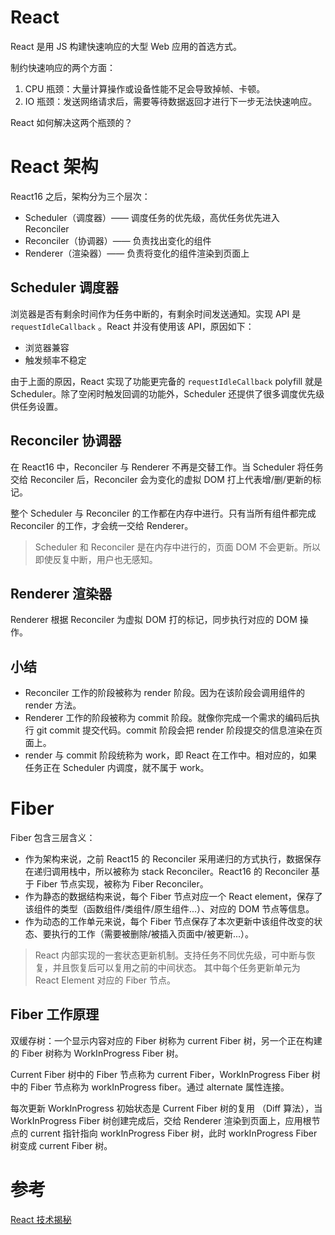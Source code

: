 # React

React 是用 JS 构建快速响应的大型 Web 应用的首选方式。

制约快速响应的两个方面：

1. CPU 瓶颈：大量计算操作或设备性能不足会导致掉帧、卡顿。
2. IO 瓶颈：发送网络请求后，需要等待数据返回才进行下一步无法快速响应。

React 如何解决这两个瓶颈的？

# React 架构

React16 之后，架构分为三个层次：

- Scheduler（调度器）—— 调度任务的优先级，高优任务优先进入 Reconciler
- Reconciler（协调器）—— 负责找出变化的组件
- Renderer（渲染器）—— 负责将变化的组件渲染到页面上

## Scheduler 调度器

浏览器是否有剩余时间作为任务中断的，有剩余时间发送通知。实现 API 是 `requestIdleCallback` 。React 并没有使用该 API，原因如下：

- 浏览器兼容
- 触发频率不稳定

由于上面的原因，React 实现了功能更完备的 `requestIdleCallback` polyfill 就是 Scheduler。除了空闲时触发回调的功能外，Scheduler 还提供了很多调度优先级供任务设置。

## Reconciler 协调器

在 React16 中，Reconciler 与 Renderer 不再是交替工作。当 Scheduler 将任务交给 Reconciler 后，Reconciler 会为变化的虚拟 DOM 打上代表增/删/更新的标记。

整个 Scheduler 与 Reconciler 的工作都在内存中进行。只有当所有组件都完成 Reconciler 的工作，才会统一交给 Renderer。

> Scheduler 和 Reconciler 是在内存中进行的，页面 DOM 不会更新。所以即使反复中断，用户也无感知。

## Renderer 渲染器

Renderer 根据 Reconciler 为虚拟 DOM 打的标记，同步执行对应的 DOM 操作。

## 小结

- Reconciler 工作的阶段被称为 render 阶段。因为在该阶段会调用组件的 render 方法。
- Renderer 工作的阶段被称为 commit 阶段。就像你完成一个需求的编码后执行 git commit 提交代码。commit 阶段会把 render 阶段提交的信息渲染在页面上。
- render 与 commit 阶段统称为 work，即 React 在工作中。相对应的，如果任务正在 Scheduler 内调度，就不属于 work。

# Fiber

Fiber 包含三层含义：

- 作为架构来说，之前 React15 的 Reconciler 采用递归的方式执行，数据保存在递归调用栈中，所以被称为 stack Reconciler。React16 的 Reconciler 基于 Fiber 节点实现，被称为 Fiber Reconciler。
- 作为静态的数据结构来说，每个 Fiber 节点对应一个 React element，保存了该组件的类型（函数组件/类组件/原生组件...）、对应的 DOM 节点等信息。
- 作为动态的工作单元来说，每个 Fiber 节点保存了本次更新中该组件改变的状态、要执行的工作（需要被删除/被插入页面中/被更新...）。

> React 内部实现的一套状态更新机制。支持任务不同优先级，可中断与恢复，并且恢复后可以复用之前的中间状态。
> 其中每个任务更新单元为 React Element 对应的 Fiber 节点。

## Fiber 工作原理

双缓存树：一个显示内容对应的 Fiber 树称为 current Fiber 树，另一个正在构建的 Fiber 树称为 WorkInProgress Fiber 树。

Current Fiber 树中的 Fiber 节点称为 current Fiber，WorkInProgress Fiber 树中的 Fiber 节点称为 workInProgress fiber。通过 alternate 属性连接。

每次更新 WorkInProgress 初始状态是 Current Fiber 树的复用 （Diff 算法），当 WorkInProgress Fiber 树创建完成后，交给 Renderer 渲染到页面上，应用根节点的 current 指针指向 workInProgress Fiber 树，此时 workInProgress Fiber 树变成 current Fiber 树。

# 参考

[React 技术揭秘](https://react.iamkasong.com/preparation/newConstructure.html#react16%E6%9E%B6%E6%9E%84)
